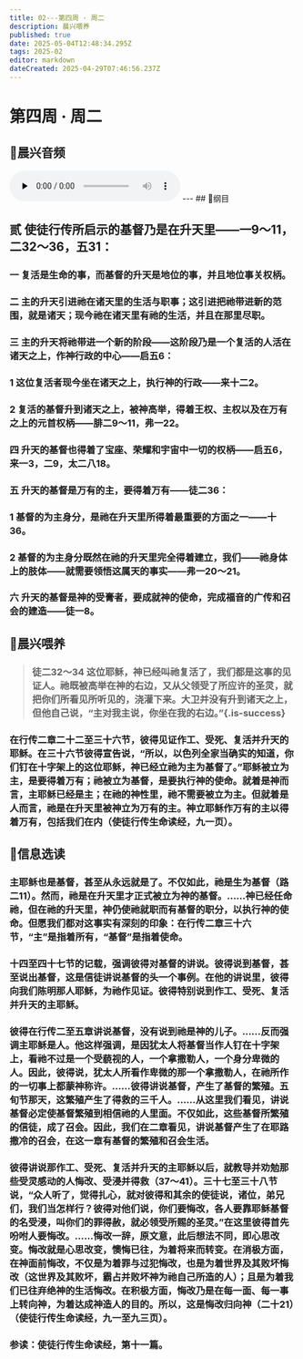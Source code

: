 ```yaml
---
title: 02---第四周 · 周二
description: 晨兴喂养
published: true
date: 2025-05-04T12:48:34.295Z
tags: 2025-02
editor: markdown
dateCreated: 2025-04-29T07:46:56.237Z
---
```


# 第四周 · 周二
## 🎵晨兴音频
<audio id="audio" controls="" preload="none">
      <source id="mp3" src="/2025-02/week4/week4day2.mp3">
</audio>
---
## 📖纲目

## 贰   使徒行传所启示的基督乃是在升天里——一9～11，二32～36，五31：

### 一   复活是生命的事，而基督的升天是地位的事，并且地位事关权柄。

### 二   主的升天引进祂在诸天里的生活与职事；这引进把祂带进新的范围，就是诸天；现今祂在诸天里有祂的生活，并且在那里尽职。

### 三   主的升天将祂带进一个新的阶段——这阶段乃是一个复活的人活在诸天之上，作神行政的中心——启五6：

### 1   这位复活者现今坐在诸天之上，执行神的行政——来十二2。

### 2   复活的基督升到诸天之上，被神高举，得着王权、主权以及在万有之上的元首权柄——腓二9～11，弗一22。

### 四   升天的基督也得着了宝座、荣耀和宇宙中一切的权柄——启五6，来一3，二9，太二八18。

### 五   升天的基督是万有的主，要得着万有——徒二36：

### 1   基督的为主身分，是祂在升天里所得着最重要的方面之一——十36。

### 2   基督的为主身分既然在祂的升天里完全得着建立，我们——祂身体上的肢体——就需要领悟这属天的事实——弗一20～21。

### 六   升天的基督是神的受膏者，要成就神的使命，完成福音的广传和召会的建造——徒一8。

## 📖晨兴喂养

>### 徒二32～34    这位耶稣，神已经叫祂复活了，我们都是这事的见证人。祂既被高举在神的右边，又从父领受了所应许的圣灵，就把你们所看见所听见的，浇灌下来。大卫并没有升到诸天之上，但他自己说，“主对我主说，你坐在我的右边。”{.is-success}

### 在行传二章二十二至三十六节，彼得见证作工、受死、复活并升天的耶稣。在三十六节彼得宣告说，“所以，以色列全家当确实的知道，你们钉在十字架上的这位耶稣，神已经立祂为主为基督了。”耶稣被立为主，是要得着万有；祂被立为基督，是要执行神的使命。就着是神而言，主耶稣已经是主；在祂的神性里，祂不需要被立为主。但就着是人而言，祂是在升天里被神立为万有的主。神立耶稣作万有的主以得着万有，包括我们在内（使徒行传生命读经，九一页）。

## 📖信息选读

### 主耶稣也是基督，甚至从永远就是了。不仅如此，祂是生为基督（路二11）。然而，祂是在升天里才正式被立为神的基督。……神已经任命祂，但在祂的升天里，神仍使祂就职而有基督的职分，以执行神的使命。但愿我们都对这事实有深刻的印象：在行传二章三十六节，“主”是指着所有，“基督”是指着使命。

### 十四至四十七节的记载，强调彼得对基督的讲说。彼得说到基督，甚至说出基督，这是信徒讲说基督的头一个事例。在他的讲说里，彼得向我们陈明那人耶稣，为祂作见证。彼得特别说到作工、受死、复活并升天的主耶稣。

### 彼得在行传二至五章讲说基督，没有说到祂是神的儿子。……反而强调主耶稣是人。他这样强调，是因犹太人将基督当作人钉在十字架上，看祂不过是一个受藐视的人，一个拿撒勒人，一个身分卑微的人。因此，彼得说，犹太人所看作卑微的那一个拿撒勒人，在祂所作的一切事上都蒙神称许。……彼得讲说基督，产生了基督的繁殖。五旬节那天，这繁殖产生了得救的三千人。……从这里我们看见，讲说基督必定使基督繁殖到相信祂的人里面。不仅如此，这些基督所繁殖的信徒，成了召会。因此，我们在二章看见，讲说基督产生了在耶路撒冷的召会，在这一章有基督的繁殖和召会生活。

### 彼得讲说那作工、受死、复活并升天的主耶稣以后，就教导并劝勉那些受灵感动的人悔改、受浸并得救（37～41）。三十七至三十八节说，“众人听了，觉得扎心，就对彼得和其余的使徒说，诸位，弟兄们，我们当怎样行？彼得对他们说，你们要悔改，各人要靠耶稣基督的名受浸，叫你们的罪得赦，就必领受所赐的圣灵。”在这里彼得首先吩咐人要悔改。……悔改一辞，原文意，此后想法不同，即心思改变。悔改就是心思改变，懊悔已往，为着将来而转变。在消极方面，在神面前悔改，不仅是为着罪与过犯悔改，也是为着世界及其败坏悔改（这世界及其败坏，霸占并败坏神为祂自己所造的人）；且是为着我们已往弃绝神的生活悔改。在积极方面，悔改乃是在每一面、每一事上转向神，为着达成神造人的目的。所以，这是悔改归向神（二十21）（使徒行传生命读经，九一至九三页）。

### 参读：使徒行传生命读经，第十一篇。
<!-- Google tag (gtag.js) -->
<script async src="https://www.googletagmanager.com/gtag/js?id=G-1P8709Z16T"></script>
<script>
  window.dataLayer = window.dataLayer || [];
  function gtag(){dataLayer.push(arguments);}
  gtag('js', new Date());

  gtag('config', 'G-1P8709Z16T');
</script>